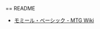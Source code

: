 == README

- [モミール・ベーシック - MTG Wiki](http://mtgwiki.com/wiki/%E3%83%A2%E3%83%9F%E3%83%BC%E3%83%AB%E3%83%BB%E3%83%99%E3%83%BC%E3%82%B7%E3%83%83%E3%82%AF)
